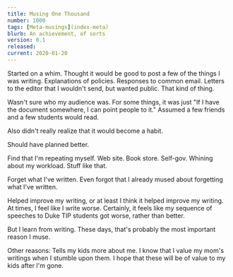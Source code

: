 ```yaml
---
title: Musing One Thousand
number: 1000
tags: [Meta-musings](index-meta)
blurb: An achievement, of sorts
version: 0.1
released: 
current: 2020-01-20
---
```

Started on a whim.  Thought it would be good to post a few of the things
I was writing. Explanations of policies.  Responses to common email.
Letters to the editor that I wouldn't send, but wanted public.  That kind
of thing.

Wasn't sure who my audience was.  For some things, it was just "If I have
the document somewhere, I can point people to it."  Assumed a few friends
and a few students would read.

Also didn't really realize that it would become a habit.  

Should have planned better.

Find that I'm repeating myself.  Web site.  Book store.  Self-gov.
Whining about my workload.  Stuff like that.  

Forget what I've written.  Even forgot that I already mused about
forgetting what I've written.

Helped improve my writing, or at least I think it helped improve my
writing.  At times, I feel like I write worse.  Certainly, it feels
like my sequence of speeches to  Duke TIP students got worse, rather
than better.

But I learn from writing.  These days, that's probably the most important
reason I muse.

Other reasons: Tells my kids more about me.  I know that I value my
mom's writings when I stumble upon them.  I hope that these will be of
value to my kids after I'm gone.
